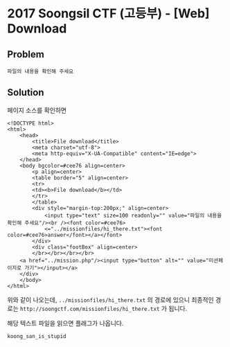 # 2017 Soongsil CTF (고등부) - [Web] Download
## Problem
```
파일의 내용을 확인해 주세요
```

## Solution
페이지 소스를 확인하면
```
<!DOCTYPE html>
<html>
	<head>
		<title>File download</title>
		<meta charset="utf-8">
		<meta http-equiv="X-UA-Compatible" content="IE=edge">
	</head>
	<body bgcolor=#cee76 align=center>
		<p align=center>	
		<table border="5" align=center>
		<tr>
		<td><b>File download</b></td>
		</tr>
		</table>
		<div style="margin-top:200px;" align=center>
			<input type="text" size=100 readonly="" value="파일의 내용을 확인해 주세요"/><br /><font color=#cee76>
			<="../missionfiles/hi_there.txt"><font color=#cee76>answer</font></a></font>
		</div>
		<div class="footBox" align=center>
		</br></br></br></br>
	<a href="../mission.php"/><input type="button" alt="" value="미션페이지로 가기"></input></a>
	</div>
	</body>
</html>
```

위와 같이 나오는데, `../missionfiles/hi_there.txt` 의 경로에 있으니 최종적인 경로는
`http://soongctf.com/missionfiles/hi_there.txt` 가 됩니다.

해당 텍스트 파일을 읽으면 플래그가 나옵니다.

`koong_san_is_stupid`